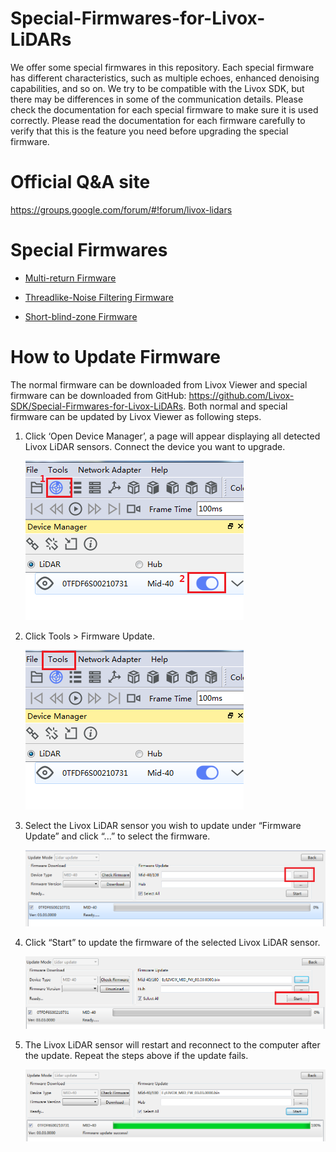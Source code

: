 # Special-Firmwares-for-Livox-LiDARs
We offer some special firmwares in this repository. Each special firmware has different characteristics, such as multiple echoes, enhanced denoising capabilities, and so on. We try to be compatible with the Livox SDK, but there may be differences in some of the communication details. Please check the documentation for each special firmware to make sure it is used correctly. Please read the documentation for each firmware carefully to verify that this is the feature you need before upgrading the special firmware.

# Official Q&A site

<https://groups.google.com/forum/#!forum/livox-lidars>

# Special Firmwares

- [Multi-return Firmware](Multi-return_Firmware_For_Livox_MID/README.md)

- [Threadlike-Noise Filtering Firmware](Threadlike-Noise_Filtering_Firmware_For_Livox_MID/README.md)

- [Short-blind-zone Firmware](Short-blind-zone_Firmware_For_Livox_MID/README.md)

# How to Update Firmware

The normal firmware can be downloaded from Livox Viewer and special firmware can be downloaded from GitHub: <https://github.com/Livox-SDK/Special-Firmwares-for-Livox-LiDARs>. Both normal and special firmware can be updated by Livox Viewer as following steps.
1. Click ‘Open Device Manager’, a page will appear displaying all detected Livox LiDAR
   sensors. Connect the device you want to upgrade.

   ![](img/update1.png)

2. Click Tools > Firmware Update.

   ![](img/update2.png)

3. Select the Livox LiDAR sensor you wish to update under “Firmware Update” and click “...” to select the firmware.

   ![](img/update3.png)

4. Click “Start” to update the firmware of the selected Livox LiDAR sensor.

   ![](img/update4.png)

5. The Livox LiDAR sensor will restart and reconnect to the computer after the update. Repeat the steps above if the update fails.

   ![](img/update5.png)
